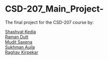 # CSD-207_Main_Project-
The final project for the CSD-207 course by:

[Shashvat Kedia](https://github.com/sd1998)</br>
[Raman Dutt](https://github.com/Raman1121)</br>
[Mudit Saxena](https://github.com/mudit9)</br>
[Sukhman Aujla](https://github.com/aujlasukhman)</br>
[Raghav Kirpekar](https://github.com/RaghavKirpekar)</br>
